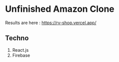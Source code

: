 # Unfinished Amazon Clone 
Results are here : https://rv-shop.vercel.app/

## Techno
1) React.js
2) Firebase


